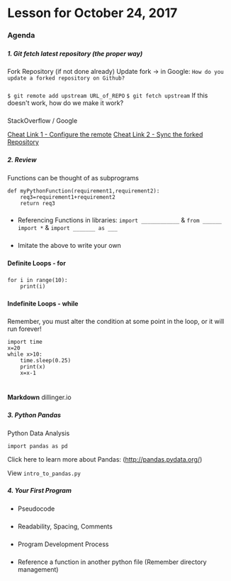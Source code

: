 # Lesson for October 24, 2017

###
###

### Agenda
###
##### **1.** Git fetch latest repository (the proper way)
###
Fork Repository (if not done already)
Update fork -> in Google: `How do you update a forked repository on Github?`
###
`$ git remote add upstream URL_of_REPO`
`$ git fetch upstream`
If this doesn't work, how do we make it work?
###
StackOverflow / Google 

[Cheat Link 1 -  Configure the remote](https://help.github.com/articles/configuring-a-remote-for-a-fork/)
[Cheat Link 2 -  Sync the forked Repository](https://help.github.com/articles/syncing-a-fork/)
###
###

##### **2.** Review 
###
Functions can be thought of as subprograms
```
def myPythonFunction(requirement1,requirement2):
	req3=requirement1+requirement2
	return req3
```
###
- Referencing Functions in libraries: `import ____________` & `from ______ import *` & `import _______ as ___`
###
- Imitate the above to write your own
###
###

###
**Definite Loops - for**

###
```
for i in range(10):
	print(i)
```
###

**Indefinite Loops - while**

###

Remember, you must alter the condition at some point in the loop, or it will run forever!
```
import time
x=20
while x>10:
    time.sleep(0.25)
    print(x)
    x=x-1

```


#
**Markdown**
dillinger.io

###
###

##### **3.** Python Pandas
Python Data Analysis

`import pandas as pd`

Click here to learn more about Pandas: (http://pandas.pydata.org/)

View `intro_to_pandas.py`


###
##### **4.** Your First Program 
###
- Pseudocode
###
- Readability, Spacing, Comments
###
- Program Development Process
###
- Reference a function in another python file (Remember directory management)



